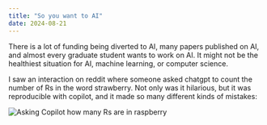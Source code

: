 ```yaml
---
title: "So you want to AI"
date: 2024-08-21
---
```


There is a lot of funding being diverted to AI, many papers published on AI, and almost every graduate student wants to work on AI. It might not be the healthiest situation for AI, machine learning, or computer science.

I saw an interaction on reddit where someone asked chatgpt to count the number of Rs in the word strawberry. Not only was it hilarious, but it was reproducible with copilot, and it made so many different kinds of mistakes:

![Asking Copilot how many Rs are in raspberry](https://dkifer.github.io/docs/assets/images/r1.jpg)
